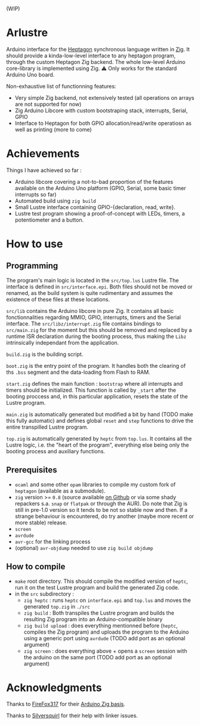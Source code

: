(WIP)

# Arlustre

Arduino interface for the [Heptagon](https://gitlab.inria.fr/synchrone/heptagon) synchronous language written in [Zig](https://ziglang.org/). It should provide a kinda-low-level interface to any heptagon program, through the custom Heptagon Zig backend. The whole low-level Arduino core-library is implemented using Zig. ⚠️ Only works for the standard Arduino Uno board.

Non-exhaustive list of functionning features:

- Very simple Zig backend, not extensively tested (all operations on arrays are not supported for now)
- Zig Arduino Libcore with custom bootstraping stack, interrupts, Serial, GPIO
- Interface to Heptagon for both GPIO allocation/read/write operatiosn as well as printing (more to come)

# Achievements

Things I have achieved so far :

- Arduino libcore covering a not-to-bad proportion of the features available on the Arduino Uno platform (GPIO, Serial, some basic timer interrupts so far)
- Automated build using `zig build`
- Small Lustre interface containing GPIO-{declaration, read, write}.
- Lustre test program showing a proof-of-concept with LEDs, timers, a potentiometer and a button.
  
# How to use

## Programming

The program's main logic is located in the `src/top.lus` Lustre file. The interface is defined in `src/interface.epi`. Both files should not be moved or renamed, as the build system is quite rudimentary and assumes the existence of these files at these locations.

`src/lib` contains the Arduino libcore in pure Zig. It contains all basic fonctionnalities regarding MMIO, GPIO, interrupts, timers and the Serial interface. The `src/libz/interrupt.zig` file contains bindings to `src/main.zig` for the moment but this should be removed and replaced by a runtime ISR declaration during the booting process, thus making the `Libz` intrinsically independant from the application. 

`build.zig` is the building script.

`boot.zig` is the entry point of the program. It handles both the clearing of ths `.bss` segment and the data-loading from Flash to RAM.

`start.zig` defines the main function : `bootstrap` where all interrupts and timers should be initialized. This function is called by `_start` after the booting proccess and, in this particular application, resets the state of the Lustre program.

`main.zig` is automatically generated but modified a bit by hand (TODO make this fully automatic) and defines global `reset` and `step` functions to drive the entire transpilled Lustre program.

`top.zig` is automatically generated by `heptc` from `top.lus`. It contains all the Lustre logic, i.e. the "heart of the program", everything else being only the booting process and auxiliary functions.

## Prerequisites 

- `ocaml` and some other `opam` libraries to compile my custom fork of `heptagon` (available as a submodule).
- `zig` version >= `0.8` (source available [on Github](https://github.com/ziglang/zig) or via some shady repackers s.a. `snap` or `flatpak` or through the AUR). Do note that Zig is still in pre-1.0 version so it tends to be not so stable now and then. If a strange behaviour is encountered, do try another (maybe more recent or more stable) release.
- `screen`
- `avrdude`
- `avr-gcc` for the linking process
- (optional) `avr-objdump` needed to use `zig build objdump`
  
## How to compile

- `make` root directory. This should compile the modified version of `heptc`, run it on the test Lustre program and build the generated Zig code.
- in the `src` subdirectory : 
  - `zig heptc` : runs `heptc` on `interface.epi` and `top.lus` and moves the generated `top.zig` in `./src`
  - `zig build` : Both transpiles the Lustre program and builds the resulting Zig program into an Arduino-compatible binary
  - `zig build upload` : does everything mentionned before (`heptc`, compiles the Zig program) and uploads the program to the Arduino using a generic port using `avrdude` (TODO add port as an optional argument)
  - `zig screen` : does everything above + opens a `screen` session with the arduino on the same port (TODO add port as an optional argument)

# Acknowledgments

Thanks to [FireFox317](https://github.com/FireFox317) for their [Arduino Zig basis](https://github.com/FireFox317/avr-arduino-zig).

Thanks to [Silversquirl](https://github.com/silversquirl) for their help with linker issues.
